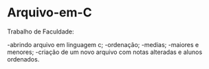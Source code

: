 # Arquivo-em-C

Trabalho de Faculdade:

-abrindo arquivo em linguagem c;
-ordenação;
-medias;
-maiores e menores;
-criação de um novo arquivo com notas alteradas e alunos ordenados.


